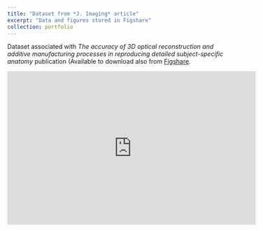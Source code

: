 ```yaml
---
title: "Dataset from *J. Imaging* article"
excerpt: "Data and figures stored in Figshare"
collection: portfolio
---
```


Dataset associated with *The accuracy of 3D optical reconstruction and additive manufacturing processes in reproducing detailed subject-specific anatomy* publication (Available to download also from [Figshare](https://doi.org/10.15131/shef.data.5426683.v1).
<br>
<iframe src="https://widgets.figshare.com/articles/5426683/embed?show_title=1" width="568" height="351" allowfullscreen="true" frameborder="0"></iframe>
